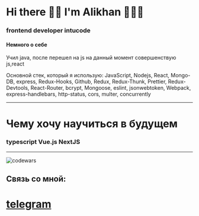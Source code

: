 <h1>Hi there 👋🏿 I'm Alikhan 👨🏿‍💻</h1>
<h3>frontend developer intucode</h3>
<h4>Немного о себе</h4>
<p>Учил java, после перешел на js
на данный момент совершенствую js,react</p>



Основной стек, который я использую:
JavaScript, Nodejs, React, Mongo-DB, express, Redux-Hooks, Github, Redux, Redux-Thunk, Prettier, Redux-Devtools, React-Router, bcrypt, Mongoose, eslint,
jsonwebtoken, Webpack, express-handlebars, http-status, cors, multer, concurrently

<hr>

<h1>Чему хочу научиться в будущем</h1>

<h3>
typescript Vue.js NextJS</h3>


<hr>

![codewars](https://www.codewars.com/users/AlikhanElderkh/badges/large)
<br>
<h2>Связь со мной:<h1>
<a href='https://t.me/NotQuiteHuman'>telegram</a>

